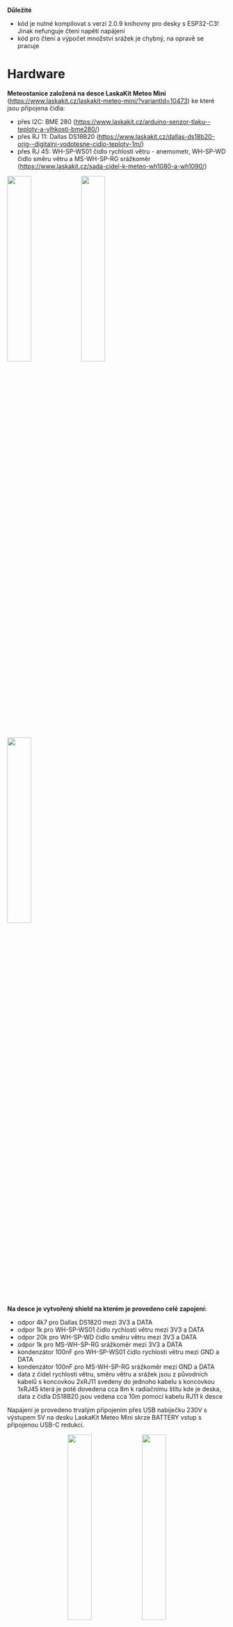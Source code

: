 **Důležité**
- kód je nutné kompilovat s verzí 2.0.9 knihovny pro desky s ESP32-C3! Jinak nefunguje čtení napětí napájení
- kód pro čtení a výpočet množství srážek je chybný, na opravě se pracuje

# Hardware

**Meteostanice založená na desce LaskaKit Meteo Mini** (https://www.laskakit.cz/laskakit-meteo-mini/?variantId=10473) ke které jsou připojena čidla:
- přes I2C: BME 280 (https://www.laskakit.cz/arduino-senzor-tlaku--teploty-a-vlhkosti-bme280/)
- přes RJ 11: Dallas DS18B20 (https://www.laskakit.cz/dallas-ds18b20-orig--digitalni-vodotesne-cidlo-teploty-1m/)
- přes RJ 45: WH-SP-WS01 čidlo rychlosti větru - anemometr, WH-SP-WD čidlo směru větru a MS-WH-SP-RG srážkoměr (https://www.laskakit.cz/sada-cidel-k-meteo-wh1080-a-wh1090/)
<p float="left">
  <img src="https://github.com/kabelkao/Meteostanice/assets/171317176/d07cfb78-6e53-4a3a-86c1-474379223f15" width="33%" />
  <img src="https://github.com/kabelkao/Meteostanice/assets/171317176/72525bd3-fca3-4940-adc2-99ceac15172c" width="33%" />
  <img src="https://github.com/kabelkao/Meteostanice/assets/171317176/a97d262d-6033-47af-af0e-13ac59f18ac1" width="33%" />
</p>

**Na desce je vytvořený shield na kterém je provedeno celé zapojení:**
- odpor 4k7 pro Dallas DS1820 mezi 3V3 a DATA
- odpor 1k pro WH-SP-WS01 čidlo rychlosti větru mezi 3V3 a DATA
- odpor 20k pro WH-SP-WD čidlo směru větru mezi 3V3 a DATA
- odpor 1k pro MS-WH-SP-RG srážkoměr mezi 3V3 a DATA
- kondenzátor 100nF pro WH-SP-WS01 čidlo rychlosti větru mezi GND a DATA
- kondenzátor 100nF pro MS-WH-SP-RG srážkoměr mezi GND a DATA
- data z čidel rychlosti větru, směru větru a srážek jsou z původních kabelů s koncovkou 2xRJ11 svedeny do jednoho kabelu s koncovkou 1xRJ45 která je poté dovedena cca 8m k radiačnímu štítu kde je deska, data z čidla DS18B20 jsou vedena cca 10m pomocí kabelu RJ11 k desce

Napájení je provedeno trvalým připojením přes USB nabíječku 230V s výstupem 5V na desku LaskaKit Meteo Mini skrze BATTERY vstup s připojenou USB-C redukcí.

<p align="center">
  <img src="https://github.com/kabelkao/Meteostanice/assets/171317176/495ffc93-727d-41c8-80c5-8514f2550299" width="33%" />
  <img src="https://github.com/kabelkao/Meteostanice/assets/171317176/bb09052c-4681-4920-92b1-2596aa32fcca" width="33%" />
</p>


# Software

**Princip měření:**
- Na začátku kódu jsem definovány všechny proměnné a jednotlivé funkce které se poté volají.
- Celé měření se opakuje v nekonečné smyčce voláním funkcí na měření
- Měření srážek probíhá kontinuálně a časová značka se uloží pokud je zaznamenána nebo pokud uběhne limit (neprší, měříme ale srážky jsou 0)
- Měření rychlosti větru probíhá pouze pokud je zaznamenán pulz, jinak není ukládána žádná časová značka
- Měření směru větru probíhá kontinuálně s prodlevou min. 100 ms
- Hodnoty výše uvedených měření se ukládají průběžně do pole o přiměřené velikosti
- Jednou za 5 minut se provede výpočet průměrných hodnot větru a deště a jejich odeslání na TMEP.cz společně s aktuálními hodnotami z čidla BME280 a Dallas DS18B20
- Příklad odesílaných dat: _/index.php?teplota=25.45 &vlhkost=39.99 &tlak=986.41 &srazky==0.09 &direction==223.22 &rychlost==2.30 &teplotapotok==24.81 &rainMem=30.40 &speedMem=0.30 &dirMem=85.20 &v=4.97 &rssi=-53_, kde položky _Mem_ jsou % vyjádření zaplnění pole paměti pro danou měřenou proměnnou

# Měření
**Teplota/Tlak/Vlhkost**
https://lubnovenkovni.tmep.cz/

**Teplota vody v potoce**
https://lubnopotok.tmep.cz/

**Množství srážek**
https://lubnodest.tmep.cz/

**Rychlost větru**
https://lubnovitrrychlost.tmep.cz/

**Směr větru**
https://lubnovitrsmer.tmep.cz/


**Zdroje/Inspirace:**
- https://www.instructables.com/Solar-Powered-WiFi-Weather-Station-V30/


